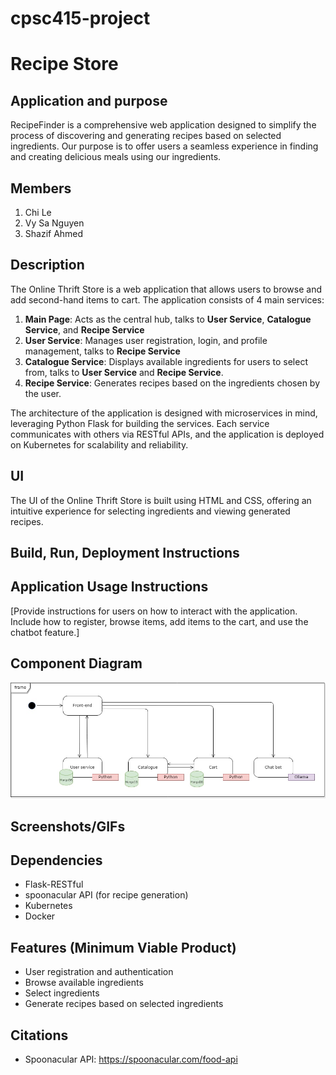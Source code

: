 # cpsc415-project
# Recipe Store

## Application and purpose
RecipeFinder is a comprehensive web application designed to simplify the process of discovering and generating recipes based on selected ingredients. Our purpose is to offer users a seamless experience in finding and creating delicious meals using our ingredients.

## Members
1. Chi Le
2. Vy Sa Nguyen
3. Shazif Ahmed

## Description
The Online Thrift Store is a web application that allows users to browse and add second-hand items to cart. The application consists of 4 main services:
1. **Main Page**: Acts as the central hub, talks to **User Service**, **Catalogue Service**, and **Recipe Service**
1. **User Service**: Manages user registration, login, and profile management, talks to **Recipe Service**
2. **Catalogue Service**: Displays available ingredients for users to select from, talks to **User Service** and **Recipe Service**.
3. **Recipe Service**: Generates recipes based on the ingredients chosen by the user.

The architecture of the application is designed with microservices in mind, leveraging Python Flask for building the services. Each service communicates with others via RESTful APIs, and the application is deployed on Kubernetes for scalability and reliability.

## UI
The UI of the Online Thrift Store is built using HTML and CSS, offering an intuitive experience for selecting ingredients and viewing generated recipes.

## Build, Run, Deployment Instructions



## Application Usage Instructions
[Provide instructions for users on how to interact with the application. Include how to register, browse items, add items to the cart, and use the chatbot feature.]

## Component Diagram

![Architecture](./uml-diagram.jpeg)

## Screenshots/GIFs

## Dependencies
- Flask-RESTful
- spoonacular API (for recipe generation)
- Kubernetes
- Docker

## Features (Minimum Viable Product)
- User registration and authentication
- Browse available ingredients
- Select ingredients
- Generate recipes based on selected ingredients

## Citations
- Spoonacular API: https://spoonacular.com/food-api